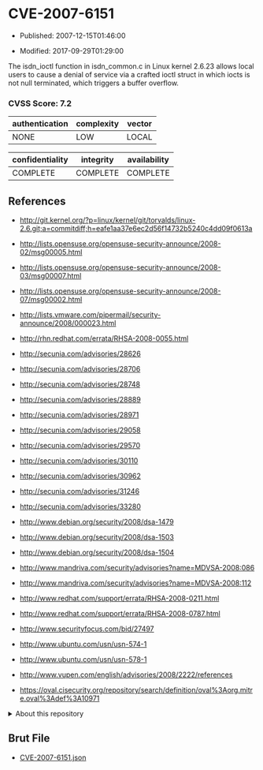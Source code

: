 # CVE-2007-6151

- Published: 2007-12-15T01:46:00

- Modified: 2017-09-29T01:29:00

The isdn_ioctl function in isdn_common.c in Linux kernel 2.6.23 allows local users to cause a denial of service via a crafted ioctl struct in which iocts is not null terminated, which triggers a buffer overflow.

### CVSS Score: **7.2**

| authentication | complexity | vector |
| --- | --- | --- |
| NONE | LOW | LOCAL |

| confidentiality | integrity | availability |
| --- | --- | --- |
| COMPLETE | COMPLETE | COMPLETE |

## References

* http://git.kernel.org/?p=linux/kernel/git/torvalds/linux-2.6.git;a=commitdiff;h=eafe1aa37e6ec2d56f14732b5240c4dd09f0613a

* http://lists.opensuse.org/opensuse-security-announce/2008-02/msg00005.html

* http://lists.opensuse.org/opensuse-security-announce/2008-03/msg00007.html

* http://lists.opensuse.org/opensuse-security-announce/2008-07/msg00002.html

* http://lists.vmware.com/pipermail/security-announce/2008/000023.html

* http://rhn.redhat.com/errata/RHSA-2008-0055.html

* http://secunia.com/advisories/28626

* http://secunia.com/advisories/28706

* http://secunia.com/advisories/28748

* http://secunia.com/advisories/28889

* http://secunia.com/advisories/28971

* http://secunia.com/advisories/29058

* http://secunia.com/advisories/29570

* http://secunia.com/advisories/30110

* http://secunia.com/advisories/30962

* http://secunia.com/advisories/31246

* http://secunia.com/advisories/33280

* http://www.debian.org/security/2008/dsa-1479

* http://www.debian.org/security/2008/dsa-1503

* http://www.debian.org/security/2008/dsa-1504

* http://www.mandriva.com/security/advisories?name=MDVSA-2008:086

* http://www.mandriva.com/security/advisories?name=MDVSA-2008:112

* http://www.redhat.com/support/errata/RHSA-2008-0211.html

* http://www.redhat.com/support/errata/RHSA-2008-0787.html

* http://www.securityfocus.com/bid/27497

* http://www.ubuntu.com/usn/usn-574-1

* http://www.ubuntu.com/usn/usn-578-1

* http://www.vupen.com/english/advisories/2008/2222/references

* https://oval.cisecurity.org/repository/search/definition/oval%3Aorg.mitre.oval%3Adef%3A10971

<details>
<summary>About this repository</summary> 

  This repository is part of the project [Live Hack CVE](https://github.com/Live-Hack-CVE). Main website can be found [www.live-hack.org](https://www.live-hack.org) 
  
  Made by [Sn0wAlice](https://github.com/Sn0wAlice) for the people that care about security and need to have a feed of the latest CVEs. Hope you enjoy it, don't forget to star the repo and follow me on [Twitter](https://twitter.com/Sn0wAlice) and [Github](https://github.com/Sn0wAlice). And that is my [personnal website](https://www.alice-snow.me/)

  - [Home Page](https://github.com/Live-Hack-CVE)
  - [Framework](https://github.com/Live-Hack-CVE/cve-framework)
  - [CVE database](https://github.com/Live-Hack-CVE/full_database)
  - [Changelog](https://github.com/Live-Hack-CVE/Changelog)
</details>

## Brut File

* [CVE-2007-6151.json](https://raw.githubusercontent.com/Live-Hack-CVE/full_database/main/cves/2007/CVE-2007-6151.json)

